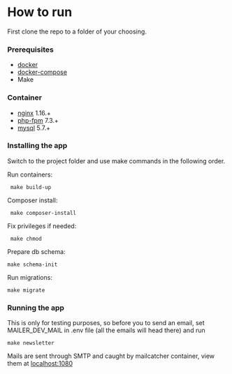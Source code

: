 # How to run

First clone the repo to a folder of your choosing.

### Prerequisites
* [docker](https://www.docker.com/)
* [docker-compose](https://docs.docker.com/compose/)
* Make

### Container
 - [nginx](https://hub.docker.com/_/nginx/) 1.16.+
 - [php-fpm](https://hub.docker.com/_/php/) 7.3.+
- [mysql](https://hub.docker.com/_/mysql/) 5.7.+

### Installing the app

Switch to the project folder and use make commands in the following order. 


Run containers:
```
 make build-up
```

Composer install:
```
 make composer-install 
```

Fix privileges if needed:
```
 make chmod 
```

Prepare db schema:
```
make schema-init
```

Run migrations:
```
make migrate
```

### Running the app

This is only for testing purposes, so before you to send an email, set MAILER_DEV_MAIL in .env file (all the emails will head there)
and run 

```
make newsletter
```

Mails are sent through SMTP and caught by mailcatcher container, view them at [localhost:1080](localhost:1080)